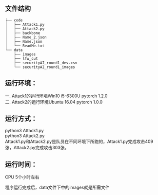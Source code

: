 ## 文件结构
```
├── code
│   ├── Attack1.py
│   ├── Attack2.py
│   ├── backbone
│   ├── Name_2.json
│   ├── Name.json
│   └── ReadMe.txt
└── data
    ├── images
    ├── lfw_cut
    ├── securityAI_round1_dev.csv
    └── securityAI_round1_images
```

## 运行环境：

一. Attack1的运行环境Win10 i5-6300U pytorch 1.2.0  
二. Attack2的运行环境Ubuntu 16.04 pytorch 1.0.0  

## 运行方式：
python3 Attack1.py  
python3 Attack2.py  
Attack1.py和Attack2.py是队员在不同环境下所跑的，Attack1.py完成攻击409张，Attack2.py完成攻击303张。  

## 运行时间：

CPU 5个小时左右  

程序运行完成后，data文件下中的images就是所需文件

